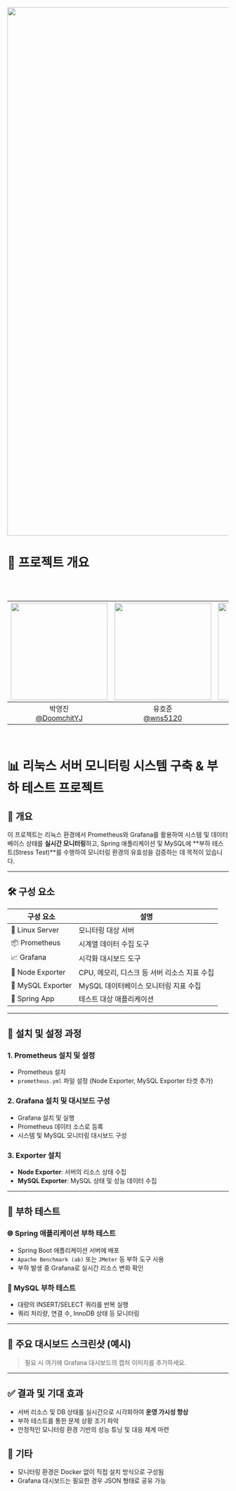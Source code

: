 <img src="https://capsule-render.vercel.app/api?type=waving&color=41ab5d&height=300&section=header&text=Spring-MySQL-Monitoring-System&fontSize=50&fontColor=FFFFFF&animation=fadeIn&width=1200" width="1200" />


# 🚩 프로젝트 개요


<br>
<br>

|<img src="https://github.com/DoomchitYJ.png" width="220" />|<img src="https://github.com/wns5120.png" width="220" />|<img src="https://github.com/EOTAEGYU.png" width="220" />|<img src="https://github.com/letsgojh0810.png" width="220" />|
|:-:|:-:|:-:|:-:|
|박영진<br/>[@DoomchitYJ](https://github.com/DoomchitYJ)|유호준<br/>[@wns5120](https://github.com/wns5120)|어태규<br/>[@EOTAEGYU](https://github.com/EOTAEGYU)|한정현<br/>[@letsgojh0810](https://github.com/letsgojh0810)|

<br>

# 📊 리눅스 서버 모니터링 시스템 구축 & 부하 테스트 프로젝트

## 📝 개요

이 프로젝트는 리눅스 환경에서 Prometheus와 Grafana를 활용하여 시스템 및 데이터베이스 상태를 **실시간 모니터링**하고, Spring 애플리케이션 및 MySQL에 **부하 테스트(Stress Test)**를 수행하여 모니터링 환경의 유효성을 검증하는 데 목적이 있습니다.

---

## 🛠️ 구성 요소

| 구성 요소         | 설명                                                                 |
|------------------|----------------------------------------------------------------------|
| 🐧 Linux Server   | 모니터링 대상 서버                                                   |
| 📦 Prometheus    | 시계열 데이터 수집 도구                                               |
| 📈 Grafana       | 시각화 대시보드 도구                                                  |
| 🧩 Node Exporter | CPU, 메모리, 디스크 등 서버 리소스 지표 수집                          |
| 🐬 MySQL Exporter| MySQL 데이터베이스 모니터링 지표 수집                                  |
| 🌱 Spring App    | 테스트 대상 애플리케이션                                               |

---

## 🔧 설치 및 설정 과정

### 1. Prometheus 설치 및 설정
- Prometheus 설치
- `prometheus.yml` 파일 설정 (Node Exporter, MySQL Exporter 타겟 추가)

### 2. Grafana 설치 및 대시보드 구성
- Grafana 설치 및 실행
- Prometheus 데이터 소스로 등록
- 시스템 및 MySQL 모니터링 대시보드 구성

### 3. Exporter 설치
- **Node Exporter**: 서버의 리소스 상태 수집
- **MySQL Exporter**: MySQL 상태 및 성능 데이터 수집

---

## 🚀 부하 테스트

### 🌐 Spring 애플리케이션 부하 테스트
- Spring Boot 애플리케이션 서버에 배포
- `Apache Benchmark (ab)` 또는 `JMeter` 등 부하 도구 사용
- 부하 발생 중 Grafana로 실시간 리소스 변화 확인

### 🐬 MySQL 부하 테스트
- 대량의 INSERT/SELECT 쿼리를 반복 실행
- 쿼리 처리량, 연결 수, InnoDB 상태 등 모니터링

---

## 📸 주요 대시보드 스크린샷 (예시)

> 필요 시 여기에 Grafana 대시보드의 캡처 이미지를 추가하세요.

---


## ✅ 결과 및 기대 효과

- 서버 리소스 및 DB 상태를 실시간으로 시각화하여 **운영 가시성 향상**
- 부하 테스트를 통한 문제 상황 조기 파악
- 안정적인 모니터링 환경 기반의 성능 튜닝 및 대응 체계 마련

## 📌 기타

- 모니터링 환경은 Docker 없이 직접 설치 방식으로 구성됨
- Grafana 대시보드는 필요한 경우 JSON 형태로 공유 가능

